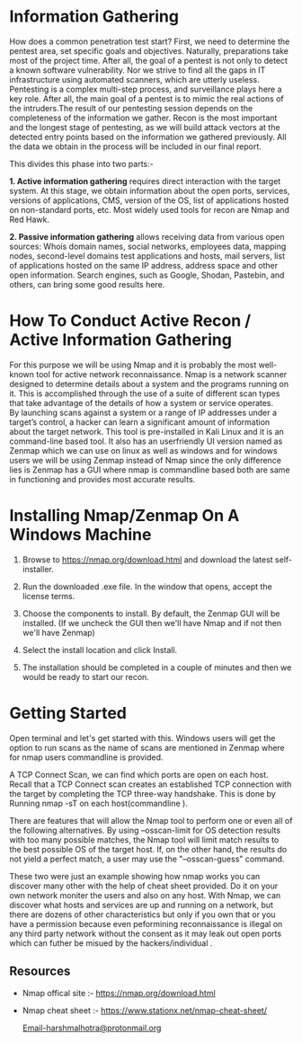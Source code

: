 # Information Gathering

  How does a common penetration test start? First, we need to determine the pentest area, set specific goals and objectives. Naturally, preparations take most of the project time. After all, the goal of a pentest is not only to detect a known software vulnerability. Nor we strive to find all the gaps in IT infrastructure using automated scanners, which are utterly useless. Pentesting is a complex multi-step process, and surveillance plays here a key role. After all, the main goal of a pentest is to mimic the real actions of the intruders.The result of our pentesting session depends on the completeness of the information we gather. Recon is the most important and the longest stage of pentesting, as we will build attack vectors at the detected entry points based on the information we gathered previously. All the data we obtain in the process will be included in our final report.  

  This divides this phase into two parts:-

  **1. Active information gathering** requires direct interaction with the target system. At this stage, we obtain information about the open
  ports, services, versions of applications, CMS, version of the OS, list of applications hosted on non-standard ports, etc. Most widely
  used tools for recon are Nmap and Red Hawk.

  **2. Passive information gathering** allows receiving data from various open sources: Whois domain names, social networks, employees data, mapping nodes, second-level domains test applications and hosts, mail servers, list of applications hosted on the same IP address, address space and other open information. Search engines, such as Google,  Shodan, Pastebin, and others, can bring some good results here.
 
# How To Conduct Active Recon / Active Information Gathering
  
  For this purpose we will be using Nmap and it is probably the most well-known tool for active network reconnaissance. Nmap is a network scanner designed to determine details about a system and the programs running on it. This is accomplished through the use of a suite of different scan types that take advantage of the details of how a system or service operates.<br> By launching scans against a system or a range of IP addresses under a target’s control, a hacker can learn a significant amount of information about the target network.
  This tool is pre-installed in Kali Linux and it is an command-line based tool. It also has an userfriendly UI version named as Zenmap which we can use on linux as well as windows and for windows users we will be using Zenmap instead of Nmap since the only difference lies is Zenmap has a GUI where nmap is commandline based both are same in functioning and provides most accurate results.
 

# Installing Nmap/Zenmap On  A Windows Machine
  
  1. Browse to https://nmap.org/download.html and download the latest self-installer.
  
  2. Run the downloaded .exe file. In the window that opens, accept the license terms.
 
  3. Choose the components to install. By default, the Zenmap GUI will be installed. (If we uncheck the GUI then we'll have Nmap and if not then we'll have Zenmap)
 
  4. Select the install location and click Install.
 
  5. The installation should be completed in a couple of minutes and then we would be ready to start our recon.
  
  
# Getting Started
  Open terminal and let's get started with this. Windows users will get the option to run scans as the name of scans are mentioned in Zenmap where for nmap users commandline is provided.
  
  A TCP Connect Scan, we can find which ports are open on each host. Recall that a TCP Connect scan creates an established TCP connection with the target by completing the TCP three-way handshake. This is done by Running nmap -sT on each host(commandline ).
  
  There are features that will allow the Nmap tool to perform one or even all of the following alternatives. By using –osscan-limit for OS detection results with too many possible matches, the Nmap tool will limit match results to the best possible OS of the target host. If, on the other hand, the results do not yield a perfect match, a user may use the "–osscan-guess" command.
  
  These two were just an example showing how nmap  works you can discover many other with the help of cheat sheet provided. Do it on your own network moniter the users and also on any host. With Nmap, we can discover what hosts and services are up and running on a network, but there are dozens of other characteristics but only if you own that or you have a permission because even peformining reconnaissance is illegal on any third party network without the consent as it may leak out open ports which can futher be misued by the hackers/individual . 
  
## Resources
 
- Nmap offical site :- https://nmap.org/download.html

- Nmap cheat sheet :- https://www.stationx.net/nmap-cheat-sheet/
  
  
  Email-harshmalhotra@protonmail.org
